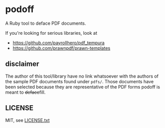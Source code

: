 
# podoff

A Ruby tool to deface PDF documents.

If you're looking for serious libraries, look at

* https://github.com/payrollhero/pdf_tempura
* https://github.com/prawnpdf/prawn-templates


## disclaimer

The author of this tool/library have no link whatsoever with the authors of the sample PDF documents found under `pdfs/`. Those documents have been selected because they are representative of the PDF forms podoff is meant to ~~deface~~fill.


## LICENSE

MIT, see [LICENSE.txt](LICENSE.txt)

